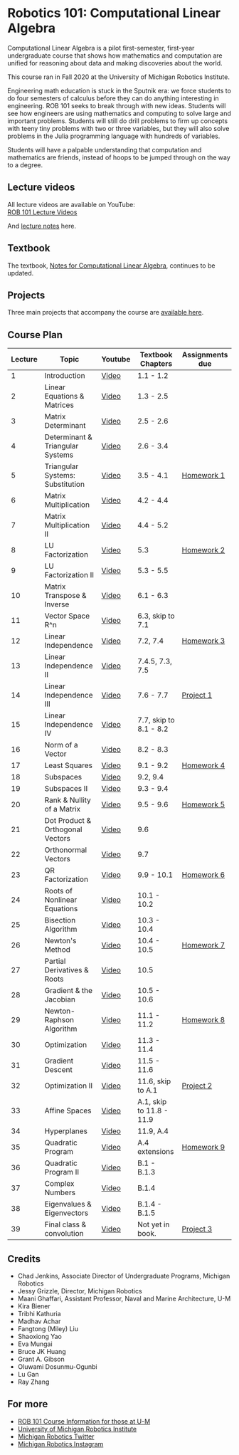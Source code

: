# Robotics 101: Computational Linear Algebra

Computational Linear Algebra is a pilot first-semester, first-year undergraduate course that shows how mathematics and computation are unified for reasoning about data and making discoveries about the world.

This course ran in Fall 2020 at the University of Michigan Robotics Institute.

Engineering math education is stuck in the Sputnik era: we force students to do four semesters of calculus before they can do anything interesting in engineering. ROB 101 seeks to break through with new ideas. Students will see how engineers are using mathematics and computing to solve large and important problems. Students will still do drill problems to firm up concepts with teeny tiny problems with two or three variables, but they will also solve problems in the Julia programming language with hundreds of variables.

Students will have a palpable understanding that computation and mathematics are friends, instead of hoops to be jumped through on the way to a degree.

## Lecture videos
All lecture videos are available on YouTube:  
[ROB 101 Lecture Videos](https://www.youtube.com/playlist?list=PLdPQZLMHRjDK8ZbLIcq1Q2PQobIi68dpv)  

And [lecture notes](https://github.com/michiganrobotics/rob101/tree/main/Lecture%20Notes) here.

## Textbook
The textbook, [Notes for Computational Linear Algebra](https://github.com/michiganrobotics/rob101/blob/main/Textbook/ROB_101_ComputationalLinearAlgebra_Grizzle_2020_12_15.pdf), continues to be updated.

## Projects
Three main projects that accompany the course are [available here](https://github.com/michiganrobotics/rob101/tree/main/Projects).

## Course Plan
| Lecture | Topic                            | Youtube                                                                                               | Textbook Chapters | Assignments due                                                                          |
|---------|----------------------------------|-------------------------------------------------------------------------------------------------------|--------------------------|------------------------------------------------------------------------------------------|
| 1       | Introduction                     | [Video](https://www.youtube.com/watch?v=v1jneRWVrxY&list=PLdPQZLMHRjDK8ZbLIcq1Q2PQobIi68dpv&index=1)  | 1.1 - 1.2                |                                                                                          |
| 2       | Linear Equations & Matrices      | [Video](https://www.youtube.com/watch?v=itP15hjoLcg&list=PLdPQZLMHRjDK8ZbLIcq1Q2PQobIi68dpv&index=2)  | 1.3 - 2.5                |                                                                                          |
| 3       | Matrix Determinant               | [Video](https://www.youtube.com/watch?v=oXT0Q_imxMk&list=PLdPQZLMHRjDK8ZbLIcq1Q2PQobIi68dpv&index=3)  | 2.5 - 2.6                |                                                                                          |
| 4       | Determinant & Triangular Systems | [Video](https://www.youtube.com/watch?v=gabzvtBTi6A&list=PLdPQZLMHRjDK8ZbLIcq1Q2PQobIi68dpv&index=4)  | 2.6 - 3.4                |                                                                                          |
| 5       | Triangular Systems: Substitution | [Video](https://www.youtube.com/watch?v=6auyyEsAxwY&list=PLdPQZLMHRjDK8ZbLIcq1Q2PQobIi68dpv&index=5)  | 3.5 - 4.1                | [Homework 1](https://github.com/michiganrobotics/rob101/tree/main/Homework/Homework%201) |
| 6       | Matrix Multiplication            | [Video](https://www.youtube.com/watch?v=XDhlitYcM9k&list=PLdPQZLMHRjDK8ZbLIcq1Q2PQobIi68dpv&index=6)  | 4.2 - 4.4                |                                                                                          |
| 7       | Matrix Multiplication II         | [Video](https://www.youtube.com/watch?v=9c9xe75VTag&list=PLdPQZLMHRjDK8ZbLIcq1Q2PQobIi68dpv&index=7)  | 4.4 - 5.2                |                                                                                          |
| 8       | LU Factorization                 | [Video](https://www.youtube.com/watch?v=Z8t4kCGmiwM&list=PLdPQZLMHRjDK8ZbLIcq1Q2PQobIi68dpv&index=8)  | 5.3        | [Homework 2](https://github.com/michiganrobotics/rob101/tree/main/Homework/Homework%202) |
| 9       | LU Factorization II              | [Video](https://www.youtube.com/watch?v=HyI3NSQeIVs&list=PLdPQZLMHRjDK8ZbLIcq1Q2PQobIi68dpv&index=9)  | 5.3 - 5.5                |                                                                                          |
| 10      | Matrix Transpose & Inverse       | [Video](https://www.youtube.com/watch?v=4itGSAbBWbo&list=PLdPQZLMHRjDK8ZbLIcq1Q2PQobIi68dpv&index=10) | 6.1 - 6.3                |                                                                                          |
| 11      | Vector Space R^n                 | [Video](https://www.youtube.com/watch?v=6JRoWeMolbY&list=PLdPQZLMHRjDK8ZbLIcq1Q2PQobIi68dpv&index=11) | 6.3, skip to 7.1         |                                                                                          |
| 12      | Linear Independence              | [Video](https://www.youtube.com/watch?v=IBknl4aBOwo&list=PLdPQZLMHRjDK8ZbLIcq1Q2PQobIi68dpv&index=12) | 7.2, 7.4                 | [Homework 3](https://github.com/michiganrobotics/rob101/tree/main/Homework/Homework%203) |
| 13      | Linear Independence II           | [Video](https://www.youtube.com/watch?v=xSV9ctrwNfg&list=PLdPQZLMHRjDK8ZbLIcq1Q2PQobIi68dpv&index=13) | 7.4.5, 7.3, 7.5          |                                                                                          |
| 14      | Linear Independence III          | [Video](https://www.youtube.com/watch?v=ITGJXfshACQ&list=PLdPQZLMHRjDK8ZbLIcq1Q2PQobIi68dpv&index=14) | 7.6 - 7.7                | [Project 1](https://github.com/michiganrobotics/rob101/tree/main/Projects/Project-01)    |
| 15      | Linear Independence IV           | [Video](https://www.youtube.com/watch?v=T6HiylBZAkU&list=PLdPQZLMHRjDK8ZbLIcq1Q2PQobIi68dpv&index=15) | 7.7, skip to 8.1 - 8.2   |                                                                                          |
| 16      | Norm of a Vector                 | [Video](https://www.youtube.com/watch?v=GUWIRey6G18&list=PLdPQZLMHRjDK8ZbLIcq1Q2PQobIi68dpv&index=16) | 8.2 - 8.3                |                                                                                          |
| 17      | Least Squares                    | [Video](https://www.youtube.com/watch?v=OLABElNVZRU&list=PLdPQZLMHRjDK8ZbLIcq1Q2PQobIi68dpv&index=17) | 9.1 - 9.2                | [Homework 4](https://github.com/michiganrobotics/rob101/tree/main/Homework/Homework%204) |
| 18      | Subspaces                        | [Video](https://www.youtube.com/watch?v=mesSJVafvQA&list=PLdPQZLMHRjDK8ZbLIcq1Q2PQobIi68dpv&index=18) | 9.2, 9.4                 |                                                                                          |
| 19      | Subspaces II                     | [Video](https://www.youtube.com/watch?v=JVTWEtsiC5Q&list=PLdPQZLMHRjDK8ZbLIcq1Q2PQobIi68dpv&index=19) | 9.3 - 9.4                |                                                                                          |
| 20      | Rank & Nullity of a Matrix       | [Video](https://www.youtube.com/watch?v=cyCBDSd5jM0&list=PLdPQZLMHRjDK8ZbLIcq1Q2PQobIi68dpv&index=20) | 9.5 - 9.6                | [Homework 5](https://github.com/michiganrobotics/rob101/tree/main/Homework/Homework%205) |
| 21      | Dot Product & Orthogonal Vectors | [Video](https://www.youtube.com/watch?v=kFW1c9LbHSQ&list=PLdPQZLMHRjDK8ZbLIcq1Q2PQobIi68dpv&index=21) | 9.6                      |                                                                                          |
| 22      | Orthonormal Vectors              | [Video](https://www.youtube.com/watch?v=ZF6qyIuk1jo&list=PLdPQZLMHRjDK8ZbLIcq1Q2PQobIi68dpv&index=22) | 9.7         |                                                                                          |
| 23      | QR Factorization                 | [Video](https://www.youtube.com/watch?v=wWBqstOQyg8&list=PLdPQZLMHRjDK8ZbLIcq1Q2PQobIi68dpv&index=23) | 9.9 - 10.1               | [Homework 6](https://github.com/michiganrobotics/rob101/tree/main/Homework/Homework%206) |
| 24      | Roots of Nonlinear Equations     | [Video](https://www.youtube.com/watch?v=fyI290RVtW4&list=PLdPQZLMHRjDK8ZbLIcq1Q2PQobIi68dpv&index=24) | 10.1 - 10.2              |                                                                                          |
| 25      | Bisection Algorithm              | [Video](https://www.youtube.com/watch?v=1h40va8YeSQ&list=PLdPQZLMHRjDK8ZbLIcq1Q2PQobIi68dpv&index=25) | 10.3 - 10.4              |                                                                                          |
| 26      | Newton's Method                  | [Video](https://www.youtube.com/watch?v=DKovRqflvJA&list=PLdPQZLMHRjDK8ZbLIcq1Q2PQobIi68dpv&index=26) | 10.4 - 10.5              | [Homework 7](https://github.com/michiganrobotics/rob101/tree/main/Homework/Homework%207) |
| 27      | Partial Derivatives & Roots      | [Video](https://www.youtube.com/watch?v=dmJDDcu0DP8&list=PLdPQZLMHRjDK8ZbLIcq1Q2PQobIi68dpv&index=27) | 10.5                     |                                                                                          |
| 28      | Gradient & the Jacobian          | [Video](https://www.youtube.com/watch?v=G3SGmHv0rAk&list=PLdPQZLMHRjDK8ZbLIcq1Q2PQobIi68dpv&index=28) | 10.5 - 10.6              |                                                                                          |
| 29      | Newton-Raphson Algorithm         | [Video](https://www.youtube.com/watch?v=kPoSOHnqCYg&list=PLdPQZLMHRjDK8ZbLIcq1Q2PQobIi68dpv&index=29) | 11.1 - 11.2              | [Homework 8](https://github.com/michiganrobotics/rob101/tree/main/Homework/Homework%208) |
| 30      | Optimization                     | [Video](https://www.youtube.com/watch?v=rs9LYvkl6xg&list=PLdPQZLMHRjDK8ZbLIcq1Q2PQobIi68dpv&index=30) | 11.3 - 11.4              |                                                                                          |
| 31      | Gradient Descent                 | [Video](https://www.youtube.com/watch?v=JqNdHVkCmUA&list=PLdPQZLMHRjDK8ZbLIcq1Q2PQobIi68dpv&index=31) | 11.5 - 11.6 |                                                                                          |
| 32      | Optimization II                  | [Video](https://www.youtube.com/watch?v=-trMQhRrA2o&list=PLdPQZLMHRjDK8ZbLIcq1Q2PQobIi68dpv&index=32) | 11.6, skip to A.1        | [Project 2](https://github.com/michiganrobotics/rob101/tree/main/Projects/Project-02)    |
| 33      | Affine Spaces                    | [Video](https://www.youtube.com/watch?v=WAGGwvdK6Hs&list=PLdPQZLMHRjDK8ZbLIcq1Q2PQobIi68dpv&index=33) | A.1, skip to 11.8 - 11.9 |                                                                                          |
| 34      | Hyperplanes                      | [Video](https://www.youtube.com/watch?v=B1pSHrvXXqE&list=PLdPQZLMHRjDK8ZbLIcq1Q2PQobIi68dpv&index=34) | 11.9, A.4                |                                                                                          |
| 35      | Quadratic Program                | [Video](https://www.youtube.com/watch?v=0o41lZ49G2I&list=PLdPQZLMHRjDK8ZbLIcq1Q2PQobIi68dpv&index=35) | A.4 extensions           | [Homework 9](https://github.com/michiganrobotics/rob101/tree/main/Homework/Homework%209) |
| 36      | Quadratic Program II             | [Video](https://www.youtube.com/watch?v=e4iufA9meAc&list=PLdPQZLMHRjDK8ZbLIcq1Q2PQobIi68dpv&index=36) | B.1 - B.1.3              |                                                                                          |
| 37      | Complex Numbers                  | [Video](https://www.youtube.com/watch?v=SOUc7FB79-4&list=PLdPQZLMHRjDK8ZbLIcq1Q2PQobIi68dpv&index=37) | B.1.4                    |                                                                                          |
| 38      | Eigenvalues & Eigenvectors       | [Video](https://www.youtube.com/watch?v=ojd4oklzEE8&list=PLdPQZLMHRjDK8ZbLIcq1Q2PQobIi68dpv&index=38) | B.1.4 - B.1.5            |                                                                                          |
| 39      | Final class & convolution        | [Video](https://www.youtube.com/watch?v=jpMDhDFsrp4&list=PLdPQZLMHRjDK8ZbLIcq1Q2PQobIi68dpv&index=39) | Not yet in book.         | [Project 3](https://github.com/michiganrobotics/rob101/tree/main/Projects/Project-03)    |

## Credits
- Chad Jenkins, Associate Director of Undergraduate Programs, Michigan Robotics
- Jessy Grizzle, Director, Michigan Robotics
- Maani Ghaffari, Assistant Professor, Naval and Marine Architecture, U-M
- Kira Biener
- Tribhi Kathuria
- Madhav Achar
- Fangtong (Miley) Liu
- Shaoxiong Yao
- Eva Mungai
- Bruce JK Huang
- Grant A. Gibson
- Oluwami Dosunmu-Ogunbi
- Lu Gan
- Ray Zhang

## For more
- [ROB 101 Course Information for those at U-M](https://robotics.umich.edu/academic-program/course-offerings/rob101/)
- [University of Michigan Robotics Institute](https://robotics.umich.edu)
- [Michigan Robotics Twitter](http://twitter.com/umrobotics)
- [Michigan Robotics Instagram](http://instagram.com/umrobotics/)

